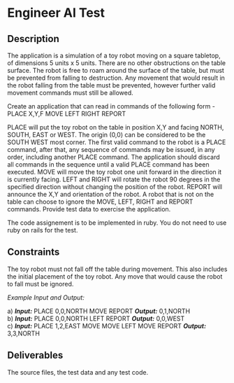 # Engineer AI Test

## Description 
The application is a simulation of a toy robot moving on a square tabletop, of dimensions 5 units x 5 units. There are no other obstructions on the table surface. The robot is free to roam around the surface of the table, but must be prevented from falling to destruction. Any movement that would result in the robot falling from the table must be prevented, however further valid movement commands must still be allowed.  
  
Create an application that can read in commands of the following form - PLACE X,Y,F MOVE LEFT RIGHT REPORT  
  
PLACE will put the toy robot on the table in position X,Y and facing NORTH, SOUTH, EAST or WEST. The origin (0,0) can be considered to be the SOUTH WEST most corner. The first valid command to the robot is a PLACE command, after that, any sequence of commands may be issued, in any order, including another PLACE command. The application should discard all commands in the sequence until a valid PLACE command has been executed. MOVE will move the toy robot one unit forward in the direction it is currently facing. LEFT and RIGHT will rotate the robot 90 degrees in the specified direction without changing the position of the robot. REPORT will announce the X,Y and orientation of the robot. A robot that is not on the table can choose to ignore the MOVE, LEFT, RIGHT and REPORT commands. Provide test data to exercise the application.  

The code assignement is to be implemented in ruby. You do not need to use ruby on rails for the test. 
  
## Constraints
The toy robot must not fall off the table during movement. This also includes the initial placement of the toy robot. Any move that would cause the robot to fall must be ignored.  
  
*Example Input and Output:*

a) ***Input:*** PLACE 0,0,NORTH MOVE REPORT ***Output:*** 0,1,NORTH  
b) ***Input:*** PLACE 0,0,NORTH LEFT REPORT ***Output:*** 0,0,WEST  
c) ***Input:*** PLACE 1,2,EAST MOVE MOVE LEFT MOVE REPORT ***Output:*** 3,3,NORTH  
  
## Deliverables
The source files, the test data and any test code.